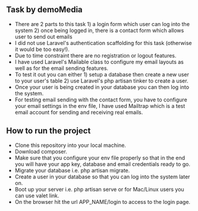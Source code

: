 ## Task by demoMedia

- There are 2 parts to this task 1) a login form which user can log into the system 2) once being logged in, there is a contact form which allows user to send out emails
- I did not use Laravel's authentication scaffolding for this task (otherwise it would be too easy!).
- Due to time constraint there are no registration or logout features.
- I have used Laravel's Mailable class to configure my email layouts as well as for the email sending features.
- To test it out you can either 1) setup a database then create a new user to your user's table 2) use Laravel's php artisan tinker to create a user.
- Once your user is being created in your database you can then log into the system.
- For testing email sending with the contact form, you have to configure your email settings in the env file, I have used Mailtrap which is a test email account for sending and receiving real emails.

## How to run the project
- Clone this repository into your local machine.
- Download composer.
- Make sure that you configure your env file properly so that in the end you will have your app key, database and email credentials ready to go.
- Migrate your database i.e. php artisan migrate.
- Create a user in your database so that you can log into the system later on.
- Boot up your server i.e. php artisan serve or for Mac/Linux users you can use valet link.
- On the browser hit the url APP_NAME/login to access to the login page.  
